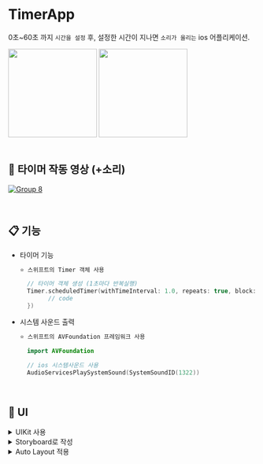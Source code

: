 # TimerApp

0초~60초 까지 `시간을 설정` 후, 설정한 시간이 지나면 `소리가 울리는` ios 어플리케이션.

<div>
    <span>
        <img src="https://user-images.githubusercontent.com/75922558/192914337-6784cf0b-ae0c-4fc5-bbee-b1b8384da7cb.png" width="180"/>
    </span>
    <span>
        <img src="https://user-images.githubusercontent.com/75922558/192914342-574aad27-5c5c-407d-a283-2cfc934d29bb.png" width="180"/>
    </span>
</div>

<br/>

## 🎥 타이머 작동 영상 (+소리)

[![Group 8](https://user-images.githubusercontent.com/75922558/192920995-e6a57803-eede-4b78-b6c2-19d3fee54d72.png)](https://user-images.githubusercontent.com/75922558/192920016-9d86b418-c7a6-4916-92cd-71d1d3fac877.mp4)

<br/>

## 📋 기능

- 타이머 기능

  ```txt
  ⭐️ 스위프트의 Timer 객체 사용
  ```

  ```Swift
    // 타이머 객체 생성 (1초마다 반복실행)
    Timer.scheduledTimer(withTimeInterval: 1.0, repeats: true, block: { [weak self] _ in
          // code
    })
  ```

- 시스템 사운드 출력

  ```txt
  ⭐️ 스위프트의 AVFoundation 프레임워크 사용
  ```

  ```Swift
    import AVFoundation

    // ios 시스템사운드 사용
    AudioServicesPlaySystemSound(SystemSoundID(1322))
  ```

<br/>

## 🎨 UI

<details>
<summary>UIKit 사용</summary>
UIKit 프레임워크는 앱의 메인 이벤트 루프(Main Event Loop)를 실행하고 화면에 콘텐츠를 표시하며 여러 오브젝트를 제공한다.
</details>
<details>
<summary>Storyboard로 작성</summary>
Storyboard는 iOS 애플리케이션의 UI의 흐름을 시각적으로 표현한 것으로 화면의 내용과 화면과 화면 간의 연결을 보여준다.
</details>
<details>
<summary>Auto Layout 적용</summary>
오토 레이아웃(Auto Layout)이란, 제약조건(constraints)에 따라 뷰 계층 구조에 있는 모든 뷰의 크기와 위치를 동적으로 지정하는 것이다.
</details>
